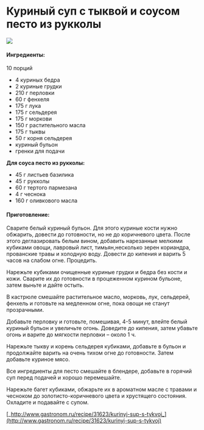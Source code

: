 # Куриный суп с тыквой и соусом песто из рукколы

![](https://s-media-cache-ak0.pinimg.com/564x/44/50/c7/4450c7fe3cb4566b24486fc76a4328a5.jpg)

#### Ингредиенты:

10 порций

* 4 куриных бедра
* 2 куриные грудки
* 210 г перловки
* 60 г фенхеля
* 175 г лука
* 175 г сельдерея
* 175 г моркови
* 150 г растительного масла
* 175 г тыквы
* 50 г корня сельдерея
* куриный бульон 
* гренки для подачи

**Для соуса песто из рукколы:**

* 45 г листьев базилика
* 45 г рукколы
* 60 г тертого пармезана
* 4 г чеснока
* 160 г оливкового масла

#### Приготовление:

Сварите белый куриный бульон. Для этого куриные кости нужно обжарить, довести до готовности, но не до коричневого цвета. После этого деглазировать белым вином, добавить нарезанные мелкими кубиками овощи, лавровый лист, тимьян,несколько зерен кориандра, прованские травы и холодную воду. Довести до кипения и варить 5 часов на слабом огне. Процедить.

Нарежьте кубиками очищенные куриные грудки и бедра без кости и кожи. Сварите их до готовности в процеженном курином бульоне, затем выньте и дайте остыть.

В кастрюле смешайте растительное масло, морковь, лук, сельдерей, фенхель и готовьте на медленном огне, пока овощи не станут прозрачными.

Добавьте перловку и готовьте, помешивая, 4-5 минут, влейте белый куриный бульон и увеличьте огонь. Доведите до кипения, затем убавьте огонь и варите до мягкости перловки – около 1 ч.

Нарежьте тыкву и корень сельдерея кубиками, добавьте в бульон и продолжайте варить на очень тихом огне до готовности. Затем добавьте куриное мясо.

Все ингредиенты для песто смешайте в блендере, добавьте в горячий суп перед подачей и хорошо перемешайте.

Нарежьте багет кубиками, обжарьте их в ароматном масле с травами и чесноком до золотисто-коричневого цвета и хрустящего состояния. Охладите и подавайте с супом.

[_http://www.gastronom.ru/recipe/31623/kurinyj-sup-s-tykvoj_](http://www.gastronom.ru/recipe/31623/kurinyj-sup-s-tykvoj)

